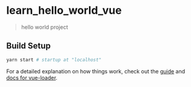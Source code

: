 # learn_hello_world_vue

> hello world project

## Build Setup

``` bash
yarn start # startup at "localhost"
```

For a detailed explanation on how things work, check out the [guide](http://vuejs-templates.github.io/webpack/) and [docs for vue-loader](http://vuejs.github.io/vue-loader).
